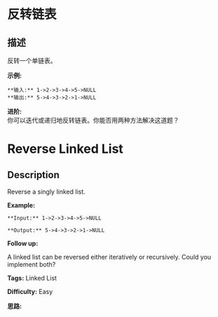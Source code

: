# 反转链表

## 描述

反转一个单链表。

**示例:**

    
    
    **输入:** 1->2->3->4->5->NULL
    **输出:** 5->4->3->2->1->NULL

**进阶:**  
你可以迭代或递归地反转链表。你能否用两种方法解决这道题？



# Reverse Linked List

## Description



Reverse a singly linked list.

**Example:**

    
    
    **Input:** 1->2->3->4->5->NULL
    **Output:** 5->4->3->2->1->NULL
    

**Follow up:**

A linked list can be reversed either iteratively or recursively. Could you implement both?


**Tags:** Linked List

**Difficulty:** Easy

**思路:**
